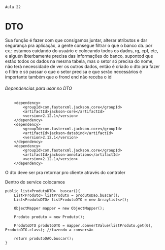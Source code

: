     Aula 22

# DTO
Sua função é fazer com que consigamos juntar, alterar atributos e dar segurança pra aplicação, a gente consegue filtrar o que o banco dá. por ex.: estamos cuidando do usuário e colocando todos os dados, rg, cpf, etc, e alguén ibterbamente precisa das informações do banco, supontod que estão todos os dados na mesma tabela, mas o setor só precisa do nome, não terá necessidade de ver os outros dados, então é criado o dto pra fazer o filtro e só passar o que o setor precisa e que serão necessários
é importante também que o frond end não receba o id

###### Dependencias para usar no DTO
<!-- https://mvnrepository.com/artifact/com.fasterxml.jackson.core/jackson-core -->
		<dependency>
			<groupId>com.fasterxml.jackson.core</groupId>
			<artifactId>jackson-core</artifactId>
			<version>2.12.1</version>
		</dependency>
		<dependency>
			<groupId>com.fasterxml.jackson.core</groupId>
			<artifactId>jackson-databind</artifactId>
			<version>2.12.1</version>
		</dependency>
		<dependency>
			<groupId>com.fasterxml.jackson.core</groupId>
			<artifactId>jackson-annotations</artifactId>
			<version>2.12.1</version>
		</dependency>

O dto deve ser pra retornar pro cliente através do controler

Dentro do service colocamos

    public list<ProdutoDTO>  buscar(){
        List<Produto> listProduto = produtoDao.buscar();
        List<ProdutoDTO> listProdutoDTO = new Arraylist<>();

        ObjectMapper mapper = new ObjectMapper();

        Produto produto = new Produto();

        ProdutoDTO produtoDTO = mapper.convertValue(listProduto.get(0), ProdutoDTO.class); //fazendo a conversão

        return produtoDAO.buscar();
    }